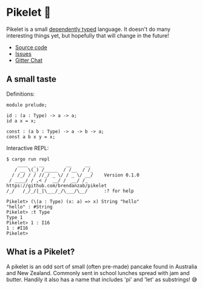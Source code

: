 # Pikelet 🥞

Pikelet is a small [dependently typed][dependent-type-wikipedia] language. It
doesn't do many interesting things yet, but hopefully that will change in the future!

- [Source code](https://github.com/brendanzab/pikelet)
- [Issues](https://github.com/brendanzab/pikelet/issues)
- [Gitter Chat](https://gitter.im/pikelet-lang/Lobby)

[dependent-type-wikipedia]: https://en.wikipedia.org/wiki/Dependent_type

## A small taste

Definitions:

```pikelet
module prelude;

id : (a : Type) -> a -> a;
id a x = x;

const : (a b : Type) -> a -> b -> a;
const a b x y = x;
```

Interactive REPL:

```pikelet-repl
$ cargo run repl
    ____  _ __        __     __
   / __ \(_) /_____  / /__  / /_
  / /_/ / / //_/ _ \/ / _ \/ __/    Version 0.1.0
 / ____/ / ,< /  __/ /  __/ /_      https://github.com/brendanzab/pikelet
/_/   /_/_/|_|\___/_/\___/\__/      :? for help

Pikelet> (\(a : Type) (x: a) => x) String "hello"
"hello" : #String
Pikelet> :t Type
Type 1
Pikelet> 1 : I16
1 : #I16
Pikelet>
```

## What is a Pikelet?

A pikelet is an odd sort of small (often pre-made) pancake found in Australia
and New Zealand. Commonly sent in school lunches spread with jam and butter.
Handily it also has a name that includes 'pi' and 'let' as substrings! 😅
